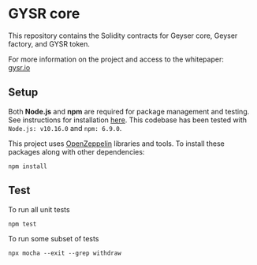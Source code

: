 # GYSR core

This repository contains the Solidity contracts for Geyser core, Geyser factory, and GYSR token.

For more information on the project and access to the whitepaper:  
[gysr.io](https://www.gysr.io/)


## Setup

Both **Node.js** and **npm** are required for package management and testing. See instructions
for installation [here](https://docs.npmjs.com/downloading-and-installing-node-js-and-npm). This
codebase has been tested with `Node.js: v10.16.0` and `npm: 6.9.0`.

This project uses [OpenZeppelin](https://docs.openzeppelin.com/cli/2.8/) libraries and tools.
To install these packages along with other dependencies:
```
npm install
```


## Test

To run all unit tests
```
npm test
```

To run some subset of tests
```
npx mocha --exit --grep withdraw
```
